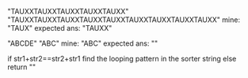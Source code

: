"TAUXXTAUXXTAUXXTAUXXTAUXX"
"TAUXXTAUXXTAUXXTAUXXTAUXXTAUXXTAUXXTAUXXTAUXX"
mine: "TAUX"
expected ans: "TAUXX" 

"ABCDE"
"ABC"
mine: "ABC"
expected ans:  "" 


if str1+str2==str2+str1
    find the looping pattern in the sorter string
else return ""